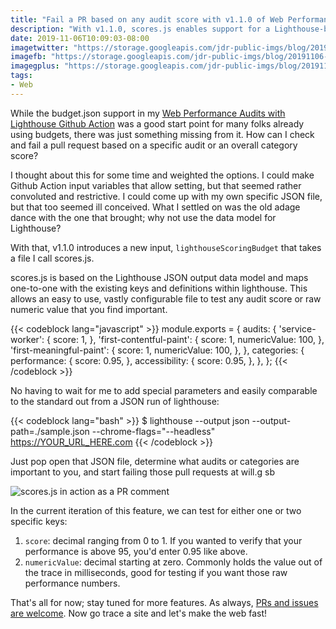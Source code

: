 ```yaml
---
title: "Fail a PR based on any audit score with v1.1.0 of Web Performance Audits with Lighthouse Github Action"
description: "With v1.1.0, scores.js enables support for a Lighthouse-based data model for failing PRs based on any audit score or category."
date: 2019-11-06T10:09:03-08:00
imagetwitter: "https://storage.googleapis.com/jdr-public-imgs/blog/20191106-github-action-scores-800.png"
imagefb: "https://storage.googleapis.com/jdr-public-imgs/blog/20191106-github-action-scores-800.png"
imagegplus: "https://storage.googleapis.com/jdr-public-imgs/blog/20191106-github-action-scores-800.png"
tags:
- Web
---
```


While the budget.json support in my [Web Performance Audits with Lighthouse Github Action](https://github.com/marketplace/actions/web-performance-audits-with-lighthouse) was a good start point for many folks already using budgets, there was just something missing from it. How can I check and fail a pull request based on a specific audit or an overall category score?

I thought about this for some time and weighted the options. I could make Github Action input variables that allow setting, but that seemed rather convoluted and restrictive. I could come up with my own specific JSON file, but that too seemed ill conceived. What I settled on was the old adage dance with the one that brought; why not use the data model for Lighthouse?

With that, v1.1.0 introduces a new input, `lighthouseScoringBudget` that takes a file I call scores.js.

scores.js is based on the Lighthouse JSON output data model and maps one-to-one with the existing keys and definitions within lighthouse. This allows an easy to use, vastly configurable file to test any audit score or raw numeric value that you find important.

{{< codeblock lang="javascript" >}}
module.exports = {
  audits: {
    'service-worker': {
      score: 1,
    },
    'first-contentful-paint': {
      score: 1,
      numericValue: 100,
    },
    'first-meaningful-paint': {
      score: 1,
      numericValue: 100,
    },
  },
  categories: {
    performance: {
      score: 0.95,
    },
    accessibility: {
      score: 0.95,
    },
  },
};
{{< /codeblock >}}

No having to wait for me to add special parameters and easily comparable to the standard out from a JSON run of lighthouse:

{{< codeblock lang="bash" >}}
$ lighthouse --output json --output-path=./sample.json --chrome-flags="--headless" https://YOUR_URL_HERE.com
{{< /codeblock >}}

Just pop open that JSON file, determine what audits or categories are important to you, and start failing those pull requests at will.g sb

<picture>
  <source srcset="https://storage.googleapis.com/jdr-public-imgs/blog/20191106-github-action-scores-640.webp 640w,
                  https://storage.googleapis.com/jdr-public-imgs/blog/20191106-github-action-scores-800.webp 800w,
                  https://storage.googleapis.com/jdr-public-imgs/blog/20191106-github-action-scores-1024.webp 1024w,
                  https://storage.googleapis.com/jdr-public-imgs/blog/20191106-github-action-scores-1280.webp 1280w,
                  https://storage.googleapis.com/jdr-public-imgs/blog/20191106-github-action-scores-1600.webp 1600w"
          sizes="(min-width: 800px) 800px, 100vw" type="image/webp">
  <source srcset="https://storage.googleapis.com/jdr-public-imgs/blog/20191106-github-action-scores-640.png 640w,
                  https://storage.googleapis.com/jdr-public-imgs/blog/20191106-github-action-scores-800.png 800w,
                  https://storage.googleapis.com/jdr-public-imgs/blog/20191106-github-action-scores-1024.png 1024w,
                  https://storage.googleapis.com/jdr-public-imgs/blog/20191106-github-action-scores-1280.png 1280w,
                  https://storage.googleapis.com/jdr-public-imgs/blog/20191106-github-action-scores-1600.png 1600w"
          sizes="(min-width: 800px) 800px, 100vw" type="image/png">
  <img src="https://storage.googleapis.com/jdr-public-imgs/blog/20191106-github-action-scores-800.png" alt="scores.js in action as a PR comment">
</picture>

In the current iteration of this feature, we can test for either one or two specific keys:

1. `score`: decimal ranging from 0 to 1. If you wanted to verify that your performance is above 95, you'd enter 0.95 like above.
2. `numericValue`: decimal starting at zero. Commonly holds the value out of the trace in milliseconds, good for testing if you want those raw performance numbers.

That's all for now; stay tuned for more features. As always, [PRs and issues are welcome](https://github.com/justinribeiro/lighthouse-action). Now go trace a site and let's make the web fast!
